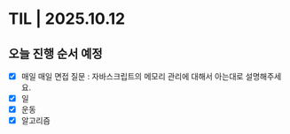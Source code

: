 # TIL | 2025.10.12

## 오늘 진행 순서 예정

-   [x] 매일 매일 면접 질문 : 자바스크립트의 메모리 관리에 대해서 아는대로 설명해주세요.
-   [x] 일
-   [x] 운동
-   [x] 알고리즘
